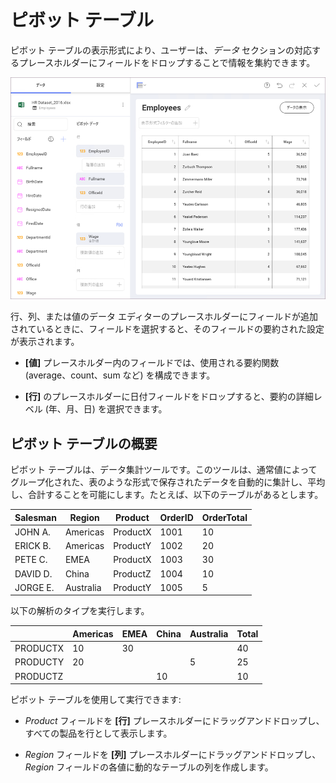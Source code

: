 # ピボット テーブル


ピボット テーブルの表示形式により、ユーザーは、*データ* セクションの対応するプレースホルダーにフィールドをドロップすることで情報を集約できます。

<img src="images/pivot-table-visualizations.png" alt="Pivot Table Visualization" class="responsive-img"/>

行、列、または値のデータ エディターのプレースホルダーにフィールドが追加されているときに、フィールドを選択すると、そのフィールドの要約された設定が表示されます。

  - **[値]** プレースホルダー内のフィールドでは、使用される要約関数 (average、count、sum など) を構成できます。

  - **[行]** のプレースホルダーに日付フィールドをドロップすると、要約の詳細レベル (年、月、日) を選択できます。

## ピボット テーブルの概要

ピボット テーブルは、データ集計ツールです。このツールは、通常値によってグループ化された、表のような形式で保存されたデータを自動的に集計し、平均し、合計することを可能にします。たとえば、以下のテーブルがあるとします。


| Salesman | Region    | Product  | OrderID | OrderTotal |
| -------- | --------- | -------- | ------- | ---------- |
| JOHN A.  | Americas  | ProductX | 1001    | 10         |
| ERICK B. | Americas  | ProductY | 1002    | 20         |
| PETE C.  | EMEA      | ProductX | 1003    | 30         |
| DAVID D. | China     | ProductZ | 1004    | 10         |
| JORGE E. | Australia | ProductY | 1005    | 5          |

以下の解析のタイプを実行します。

|          | Americas | EMEA | China | Australia | Total |
| -------- | -------- | ---- | ----- | --------- | ----- |
| PRODUCTX | 10       | 30   |       |           | 40    |
| PRODUCTY | 20       |      |       | 5         | 25    |
| PRODUCTZ |          |      | 10    |           | 10    |

ピボット テーブルを使用して実行できます:

  - *Product* フィールドを **[行]** プレースホルダーにドラッグアンドドロップし、すべての製品を行として表示します。

  - *Region* フィールドを **[列]** プレースホルダーにドラッグアンドドロップし、*Region* フィールドの各値に動的なテーブルの列を作成します。
